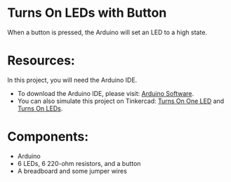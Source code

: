 # Turns On LEDs with Button

When a button is pressed, the Arduino will set an LED to a high state.

# Resources:
In this project, you will need the Arduino IDE.
- To download the Arduino IDE, please visit: [Arduino Software](https://www.arduino.cc/en/software).
- You can also simulate this project on Tinkercad: [Turns On One LED](https://www.tinkercad.com/things/g0IvsuFBAv3?sharecode=LqNPuPcf9NiUPhysrBjOb8gowGZYNAuTej40e-Qjapk) and [Turns On LEDs](https://www.tinkercad.com/things/ewIXTE7pssv?sharecode=WgBwrV2pXZie0JQAdVSw9Bl1Ma3uTXrYghh_Q6mJ5cc).

# Components:
- Arduino
- 6 LEDs, 6 220-ohm resistors, and a button
- A breadboard and some jumper wires
